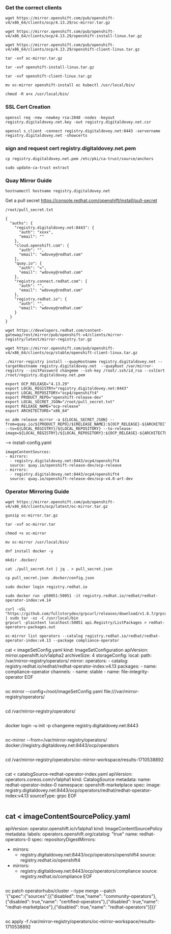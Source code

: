 ### Get the correct clients ###

```
wget https://mirror.openshift.com/pub/openshift-v4/x86_64/clients/ocp/4.13.29/oc-mirror.tar.gz
```
```
wget https://mirror.openshift.com/pub/openshift-v4/x86_64/clients/ocp/4.13.29/openshift-install-linux.tar.gz
```
```
wget https://mirror.openshift.com/pub/openshift-v4/x86_64/clients/ocp/4.13.29/openshift-client-linux.tar.gz
```

```
tar -xvf oc-mirror.tar.gz
```
```
tar -xvf openshift-install-linux.tar.gz
```
```
tar -xvf openshift-client-linux.tar.gz
```

```
mv oc-mirror openshift-install oc kubectl /usr/local/bin/
```
```
chmod -R a+x /usr/local/bin/
```

### SSL Cert Creation ###

```
openssl req -new -newkey rsa:2048 -nodes -keyout registry.digitaldovey.net.key -out registry.digitaldovey.net.csr
```
```
openssl s_client -connect registry.digitaldovey.net:8443 -servername registry.digitaldovey.net -showcerts
```
### sign and request cert registry.digitaldovey.net.pem ###

```
cp registry.digitaldovey.net.pem /etc/pki/ca-trust/source/anchors
```
```
sudo update-ca-trust extract
```

### Quay Mirror Guide ###

```
hostnamectl hostname registry.digitaldovey.net
```

Get a pull secret https://console.redhat.com/openshift/install/pull-secret

```
/root/pull_secret.txt
```

```
{
  "auths": {
    "registry.digitaldovey.net:8443": {
      "auth": "xxxx",
      "email": ""
    },
    "cloud.openshift.com": {
      "auth": "",
      "email": "wdovey@redhat.com"
    },
    "quay.io": {
      "auth": "=",
      "email": "wdovey@redhat.com"
    },
    "registry.connect.redhat.com": {
      "auth": "",
      "email": "wdovey@redhat.com"
    },
    "registry.redhat.io": {
      "auth": "",
      "email": "wdovey@redhat.com"
    }
  }
}
```
```
wget https://developers.redhat.com/content-gateway/rest/mirror/pub/openshift-v4/clients/mirror-registry/latest/mirror-registry.tar.gz
```
```
wget https://mirror.openshift.com/pub/openshift-v4/x86_64/clients/ocp/stable/openshift-client-linux.tar.gz
```
```
./mirror-registry install --quayHostname registry.digitaldovey.net --targetHostname registry.digitaldovey.net  --quayRoot /var/mirror-registry --initPassword changeme --ssh-key /root/.ssh/id_rsa --sslCert /root/registry.digitaldovey.net.pem
```
```
export OCP_RELEASE="4.13.29"
export LOCAL_REGISTRY="registry.digitaldovey.net:8443"
export LOCAL_REPOSITORY="ocp4/openshift4"
export PRODUCT_REPO="openshift-release-dev"
export LOCAL_SECRET_JSON="/root/pull_secret.txt"
export RELEASE_NAME="ocp-release"
export ARCHITECTURE="x86_64"  
```
```
oc adm release mirror -a ${LOCAL_SECRET_JSON} --from=quay.io/${PRODUCT_REPO}/${RELEASE_NAME}:${OCP_RELEASE}-${ARCHITECTURE} --to=${LOCAL_REGISTRY}/${LOCAL_REPOSITORY} --to-release-image=${LOCAL_REGISTRY}/${LOCAL_REPOSITORY}:${OCP_RELEASE}-${ARCHITECTURE}
```

--> install-config.yaml
```
imageContentSources:
- mirrors:
  - registry.digitaldovey.net:8443/ocp4/openshift4
  source: quay.io/openshift-release-dev/ocp-release
- mirrors:
  - registry.digitaldovey.net:8443/ocp4/openshift4
  source: quay.io/openshift-release-dev/ocp-v4.0-art-dev
```

### Operator Mirroring Guide ###

```
wget https://mirror.openshift.com/pub/openshift-v4/x86_64/clients/ocp/latest/oc-mirror.tar.gz
```
```
gunzip oc-mirror.tar.gz
```
```
tar -xvf oc-mirror.tar
```
```
chmod +x oc-mirror
```
```
mv oc-mirror /usr/local/bin/
```
```
dnf install docker -y
```
```
mkdir .docker/
```
```
cat ./pull_secret.txt | jq . > pull_secret.json
```
```
cp pull_secret.json .docker/config.json
```
```
sudo docker login registry.redhat.io
```
```
sudo docker run -p50051:50051 -it registry.redhat.io/redhat/redhat-operator-index:v4.14
```
```
curl -sSL "https://github.com/fullstorydev/grpcurl/releases/download/v1.8.7/grpcurl_1.8.7_linux_x86_64.tar.gz" | sudo tar -xz -C /usr/local/bin
grpcurl -plaintext localhost:50051 api.Registry/ListPackages > redhat-operators-packages.out
```
```
oc-mirror list operators --catalog registry.redhat.io/redhat/redhat-operator-index:v4.13 --package compliance-operator
```
cat <<EOF > imageSetConfig.yaml
kind: ImageSetConfiguration
apiVersion: mirror.openshift.io/v1alpha2
archiveSize: 4
storageConfig:
  local:
    path: /var/mirror-registry/operators/
mirror:
  operators:
    - catalog: registry.redhat.io/redhat/redhat-operator-index:v4.13
      packages:
        - name: compliance-operator
          channels:
          - name: stable
        - name: file-integrity-operator
EOF
```
```
oc mirror --config=/root/imageSetConfig.yaml file:///var/mirror-registry/operators/
```
```
cd /var/mirror-registry/operators/
```
```
docker login -u init -p changeme registry.digitaldovey.net:8443 
```
```
oc-mirror --from=/var/mirror-registry/operators/ docker://registry.digitaldovey.net:8443/ocp/operators
```
```
cd /var/mirror-registry/operators/oc-mirror-workspace/results-1710538892
```
```
cat <<EOF > catalogSource-redhat-operator-index.yaml
apiVersion: operators.coreos.com/v1alpha1
kind: CatalogSource
metadata:
  name: redhat-operator-index-0
  namespace: openshift-marketplace
spec:
  image: registry.digitaldovey.net:8443/ocp/operators/redhat/redhat-operator-index:v4.13
  sourceType: grpc
EOF
```
```
cat <<EOF > imageContentSourcePolicy.yaml
---
apiVersion: operator.openshift.io/v1alpha1
kind: ImageContentSourcePolicy
metadata:
  labels:
    operators.openshift.org/catalog: "true"
  name: redhat-operators-0
spec:
  repositoryDigestMirrors:
  - mirrors:
    - registry.digitaldovey.net:8443/ocp/operators/openshift4
    source: registry.redhat.io/openshift4
  - mirrors:
    - registry.digitaldovey.net:8443/ocp/operators/compliance
    source: registry.redhat.io/compliance
EOF
```
```
oc patch operatorhubs/cluster --type merge --patch \
 '{"spec":{"sources":[{"disabled": true,"name": "community-operators"},{"disabled": true,"name": "certified-operators"},{"disabled": true,"name": "redhat-marketplace"},{"disabled": true,"name": "redhat-operators"}]}}'
```
```
oc apply -f /var/mirror-registry/operators/oc-mirror-workspace/results-1710538892
```
